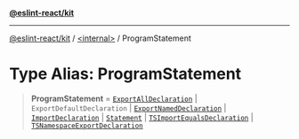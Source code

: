 [**@eslint-react/kit**](../../README.md)

***

[@eslint-react/kit](../../README.md) / [\<internal\>](../README.md) / ProgramStatement

# Type Alias: ProgramStatement

> **ProgramStatement** = [`ExportAllDeclaration`](../interfaces/ExportAllDeclaration.md) \| `ExportDefaultDeclaration` \| [`ExportNamedDeclaration`](ExportNamedDeclaration.md) \| [`ImportDeclaration`](../interfaces/ImportDeclaration.md) \| [`Statement`](Statement.md) \| [`TSImportEqualsDeclaration`](TSImportEqualsDeclaration.md) \| [`TSNamespaceExportDeclaration`](../interfaces/TSNamespaceExportDeclaration.md)
